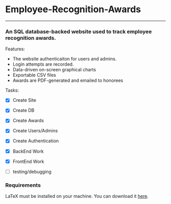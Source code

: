 # Employee-Recognition-Awards
***

### An SQL database-backed website used to track employee recognition awards.

Features:
* The website authenticaiton for users and admins.
* Login attempts are recorded.
* Data-driven on-screen graphical charts
* Exportable CSV files
* Awards are PDF-generated and emailed to honorees

Tasks:
- [X] Create Site
- [X] Create DB
- [X] Create Awards
- [X] Create Users/Admins
- [X] Create Authentication
- [X] BackEnd Work
- [X] FrontEnd Work
- [ ] testing/debugging




### Requirements
LaTeX must be installed on your machine. You can download it [here](https://www.latex-project.org/get/).

